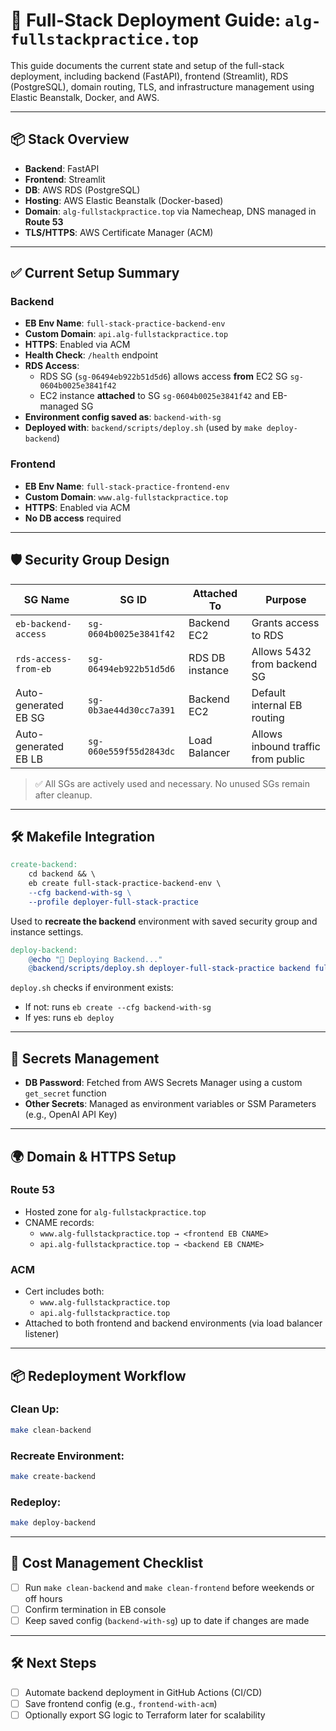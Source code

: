 # 🚀 Full-Stack Deployment Guide: `alg-fullstackpractice.top`

This guide documents the current state and setup of the full-stack deployment, including backend (FastAPI), frontend (Streamlit), RDS (PostgreSQL), domain routing, TLS, and infrastructure management using Elastic Beanstalk, Docker, and AWS.

---

## 📦 Stack Overview

- **Backend**: FastAPI
- **Frontend**: Streamlit
- **DB**: AWS RDS (PostgreSQL)
- **Hosting**: AWS Elastic Beanstalk (Docker-based)
- **Domain**: `alg-fullstackpractice.top` via Namecheap, DNS managed in **Route 53**
- **TLS/HTTPS**: AWS Certificate Manager (ACM)

---

## ✅ Current Setup Summary

### Backend

- **EB Env Name**: `full-stack-practice-backend-env`
- **Custom Domain**: `api.alg-fullstackpractice.top`
- **HTTPS**: Enabled via ACM
- **Health Check**: `/health` endpoint
- **RDS Access**:
  - RDS SG (`sg-06494eb922b51d5d6`) allows access **from** EC2 SG `sg-0604b0025e3841f42`
  - EC2 instance **attached** to SG `sg-0604b0025e3841f42` and EB-managed SG
- **Environment config saved as**: `backend-with-sg`
- **Deployed with**: `backend/scripts/deploy.sh` (used by `make deploy-backend`)

### Frontend

- **EB Env Name**: `full-stack-practice-frontend-env`
- **Custom Domain**: `www.alg-fullstackpractice.top`
- **HTTPS**: Enabled via ACM
- **No DB access** required

---

## 🛡️ Security Group Design

| SG Name              | SG ID                  | Attached To     | Purpose                            |
| -------------------- | ---------------------- | --------------- | ---------------------------------- |
| `eb-backend-access`  | `sg-0604b0025e3841f42` | Backend EC2     | Grants access to RDS               |
| `rds-access-from-eb` | `sg-06494eb922b51d5d6` | RDS DB instance | Allows 5432 from backend SG        |
| Auto-generated EB SG | `sg-0b3ae44d30cc7a391` | Backend EC2     | Default internal EB routing        |
| Auto-generated EB LB | `sg-060e559f55d2843dc` | Load Balancer   | Allows inbound traffic from public |

> ✅ All SGs are actively used and necessary. No unused SGs remain after cleanup.

---

## 🛠️ Makefile Integration

```makefile
create-backend:
	cd backend && \
	eb create full-stack-practice-backend-env \
	--cfg backend-with-sg \
	--profile deployer-full-stack-practice
```

Used to **recreate the backend** environment with saved security group and instance settings.

```makefile
deploy-backend:
	@echo "🚀 Deploying Backend..."
	@backend/scripts/deploy.sh deployer-full-stack-practice backend full-stack-practice-backend-env
```

`deploy.sh` checks if environment exists:

- If not: runs `eb create --cfg backend-with-sg`
- If yes: runs `eb deploy`

---

## 🔐 Secrets Management

- **DB Password**: Fetched from AWS Secrets Manager using a custom `get_secret` function
- **Other Secrets**: Managed as environment variables or SSM Parameters (e.g., OpenAI API Key)

---

## 🌍 Domain & HTTPS Setup

### Route 53

- Hosted zone for `alg-fullstackpractice.top`
- CNAME records:
  - `www.alg-fullstackpractice.top → <frontend EB CNAME>`
  - `api.alg-fullstackpractice.top → <backend EB CNAME>`

### ACM

- Cert includes both:
  - `www.alg-fullstackpractice.top`
  - `api.alg-fullstackpractice.top`
- Attached to both frontend and backend environments (via load balancer listener)

---

## 📦 Redeployment Workflow

### Clean Up:

```bash
make clean-backend
```

### Recreate Environment:

```bash
make create-backend
```

### Redeploy:

```bash
make deploy-backend
```

---

## 🧹 Cost Management Checklist

- [ ] Run `make clean-backend` and `make clean-frontend` before weekends or off hours
- [ ] Confirm termination in EB console
- [ ] Keep saved config (`backend-with-sg`) up to date if changes are made

---

## 🛠️ Next Steps

- [ ] Automate backend deployment in GitHub Actions (CI/CD)
- [ ] Save frontend config (e.g., `frontend-with-acm`)
- [ ] Optionally export SG logic to Terraform later for scalability

